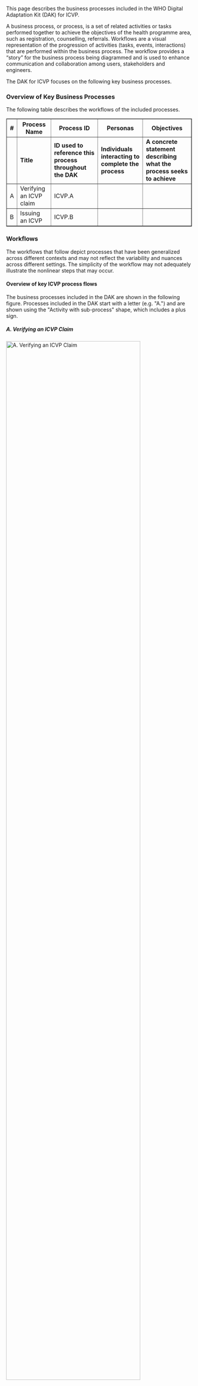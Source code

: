 This page describes the business processes included in the WHO Digital
Adaptation Kit (DAK) for ICVP. 

A business process, or process, is a set of related activities or tasks 
performed together to achieve the objectives of the health programme area, 
such as registration, counselling, referrals. Workflows are a visual 
representation of the progression of activities (tasks, events, interactions) 
that are performed within the business process. The workflow provides a “story” 
for the business process being diagrammed and is used to enhance communication 
and collaboration among users, stakeholders and engineers.

The DAK for ICVP focuses on the following key business processes.

### Overview of Key Business Processes 
The following table describes the workflows of the included processes. 

<table border="1" class="dataframe table table-striped table-bordered">
  <thead>
    <tr class="header">
      <th><strong>#</strong> </th>
      <th><strong>Process Name</strong> </th>
      <th><strong>Process ID</strong> </th>
      <th><strong>Personas</strong> </th>
      <th><strong>Objectives</strong> </th>
    </tr>
 </thead>
 <tbody>
    <tr class="odd">
      <td></td>
      <td><strong>Title</strong></td>
      <td><strong>ID used to reference this process throughout the DAK</strong></td>
      <td><strong>Individuals interacting to complete the process</strong></td>
      <td><strong>A concrete statement describing what the process seeks to achieve</strong></td>
    </tr>
    <tr class="even">
      <td>A</td>
      <td>Verifying an ICVP claim</td>
      <td>ICVP.A</td>
      <td></td>
      <td></td>
    </tr>
    <tr class="even">
      <td>B</td>
      <td>Issuing an ICVP</td>
      <td>ICVP.B</td>
      <td></td>
      <td></td>
    </tr>
  </tbody>
</table>

### Workflows
The workflows that follow depict processes that have been generalized across different contexts and may not reflect the variability and nuances across different settings. The simplicity of the workflow may not adequately illustrate the nonlinear steps that may occur.

#### Overview of key ICVP process flows
The business processes included in the DAK are shown in the following figure. Processes included in the DAK start with a letter (e.g. "A.") and are shown using the "Activity with sub-process" shape, which includes a plus sign. 

##### A. Verifying an ICVP Claim

<div>
  <img src="verification of icvp.svg" alt = "A. Verifying an ICVP Claim" style = "width:85%"></img>
</div>